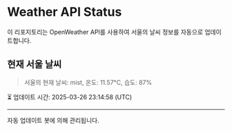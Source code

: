 
# Weather API Status

이 리포지토리는 OpenWeather API를 사용하여 서울의 날씨 정보를 자동으로 업데이트합니다.

## 현재 서울 날씨
> 서울의 현재 날씨: mist, 온도: 11.57°C, 습도: 87%

⏳ 업데이트 시간: 2025-03-26 23:14:58 (UTC)

---
자동 업데이트 봇에 의해 관리됩니다.
